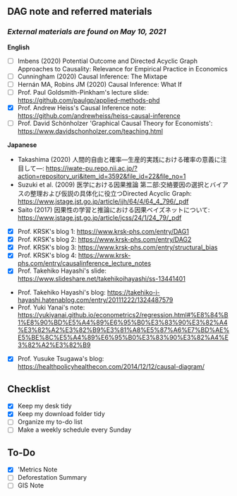 ## DAG note and referred materials
### *External materials are found on May 10, 2021*

**English**
* [ ] Imbens (2020) Potential Outcome and Directed Acyclic Graph Approaches to Causality: Relevance for Empirical Practice in Economics
* [ ] Cunningham (2020) Causal Inference: The Mixtape
* [ ] Hernán MA, Robins JM (2020) Causal Inference: What If
* [ ] Prof. Paul Goldsmith-Pinkham's lecture slide: https://github.com/paulgp/applied-methods-phd
* [x] Prof. Andrew Heiss's Causal Inference note: https://github.com/andrewheiss/heiss-causal-inference
* [ ] Prof. David Schönholzer 'Graphical Causal Theory for Economists': https://www.davidschonholzer.com/teaching.html

**Japanese**
- Takashima (2020) 人間的自由と確率―生産的実践における確率の意義に注目して―: https://iwate-pu.repo.nii.ac.jp/?action=repository_uri&item_id=3592&file_id=22&file_no=1
- Suzuki et al. (2009) 医学における因果推論 第二部:交絡要因の選択とバイアスの整理および仮説の具体化に役立つDirected Acyclic Graph: https://www.jstage.jst.go.jp/article/jjh/64/4/64_4_796/_pdf
- Saito (2017) 因果性の学習と推論における因果ベイズネットについて: https://www.jstage.jst.go.jp/article/jcss/24/1/24_79/_pdf
* [x] Prof. KRSK's blog 1: https://www.krsk-phs.com/entry/DAG1
* [x] Prof. KRSK's blog 2: https://www.krsk-phs.com/entry/DAG2
* [x] Prof. KRSK's blog 3: https://www.krsk-phs.com/entry/structural_bias
* [x] Prof. KRSK's blog 4: https://www.krsk-phs.com/entry/causalinference_lecture_notes
* [x] Prof. Takehiko Hayashi's slide: https://www.slideshare.net/takehikoihayashi/ss-13441401
- Prof. Takehiko Hayashi's blog: https://takehiko-i-hayashi.hatenablog.com/entry/20111222/1324487579
- Prof. Yuki Yanai's note: https://yukiyanai.github.io/econometrics2/regression.html#%E8%84%B1%E8%90%BD%E5%A4%89%E6%95%B0%E3%83%90%E3%82%A4%E3%82%A2%E3%82%B9%E3%81%A8%E5%87%A6%E7%BD%AE%E5%BE%8C%E5%A4%89%E6%95%B0%E3%83%90%E3%82%A4%E3%82%A2%E3%82%B9
* [x] Prof. Yusuke Tsugawa's blog: https://healthpolicyhealthecon.com/2014/12/12/causal-diagram/






## Checklist ##
* [x] Keep my desk tidy
* [x] Keep my download folder tidy
* [ ] Organize my to-do list
* [ ] Make a weekly schedule every Sunday

## To-Do ##
* [x] 'Metrics Note
* [ ] Deforestation Summary
* [ ] GIS Note
